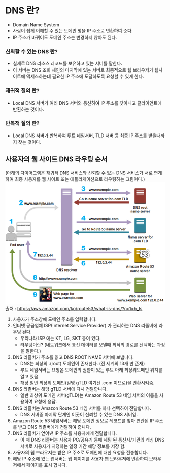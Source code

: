 # DNS 란?
* Domain Name System
* 사람이 쉽게 이해할 수 있는 도메인 명을 IP 주소로 변환하여 준다.
* IP 주소가 바뀌어도 도메인 주소는 변경하지 않아도 된다.

### 신뢰할 수 있는 DNS 란?
  + 실제로 DNS 리소스 레코드를 보유하고 있는 서버를 말한다.
  + 이 서버는 DNS 조회 체인의 마지막에 있는 서버로 최종적으로 웹 브라우저가 웹사이트에 액세스하는데 필요한 IP 주소에 도달하도록 요청할 수 있게 한다.
### 재귀적 질의 란?
   + Local DNS 서버가 여러 DNS 서버와 통신하여 IP 주소를 찾아내고 클라이언트에 반환하는 것이다.
### 반복적 질의 란?
   + Local DNS 서버가 반복하여 루트 네임서버, TLD 서버 등 최종 IP 주소를 받을때까지 찾는 것이다.

## 사용자의 웹 사이트 DNS 라우팅 순서
(아래의 다이어그램은 재귀적 DNS 서비스와 신뢰할 수 있는 DNS 서비스가 서로 연계하여 최종 사용자를 웹 사이트 또는 애플리케이션으로 라우팅하는 그림이다.)  
![img.png](img.png)  
출처 : https://aws.amazon.com/ko/route53/what-is-dns/?nc1=h_ls  

1. 사용자가 주소창에 도메인 주소를 입력합니다.
2. 인터넷 공급업체 ISP(Internet Service Provider) 가 관리하는 DNS 리졸버에 라우팅 된다.
   + 우리나라 ISP 에는 KT, LG, SKT 등이 있다.
   + 라우팅이란? (네트워크에서 통신 데이터를 보낼때 최적의 경로를 선택하는 과정을 말한다.)
3. DNS 리졸버가 주소를 읽고 DNS ROOT NAME 서버에 보냅니다.
   + DNS는 최상의 .(root) 도메인이 존재한다. (전 세계의 13개 만 존재)
   + 루트 네임서버는 요청온 도메인의 권한이 있는 루트 아래 최상위도메인 위치를 알고 있음
   + 해당 일반 최상위 도메인(일명 gTLD 여기선 .com 이므로)을 반환시켜줌.
4. DNS 리졸버는 해당 gTLD 서버에 다시 전달합니다.
   + 일반 최상위 도메인 서버(gTLD)는 Amazon Route 53 네임 서버의 이름을 사용하여 요청에 응답.
5. DNS 리졸버는 Amazon Route 53 네임 서버를 하나 선택하여 전달합니다.
   + DNS 서버중 마지막 단계인 이곳이 신뢰할 수 있는 DNS 서버임.
6. Amazon Route 53 네임서버는 해당 도메인 정보로 레코드를 찾아 연관된 IP 주소를 받고 DNS 리졸버에게 전달하여 줍니다.
7. DNS 리졸버가 얻어낸 IP 주소를 사용자에게 전달합니다.
   + 이 때 DNS 리졸버는 사용자 PC/공유기 등에 세팅 된 통신사/기관의 캐싱 DNS 서버로 사용자가 지정하는 일정 기간 해당 정보를 저장 함.
8. 사용자의 웹 브라우저는 받은 IP 주소로 도메인에 대한 요청을 전송합니다.
9. 해당 IP 주소에 있는 웹서버는 웹 페이지를 사용자 웹 브라우저에 반환하여 브라우저에서 페이지를 표시 합니다.
